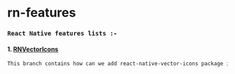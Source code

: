 # rn-features

### `React Native features lists :-`

#### 1. [RNVectorIcons](https://github.com/arupgorai/rn-features/tree/RNVectorIcons)

```sh
This branch contains how can we add react-native-vector-icons package in our project for both the platforms.
```

